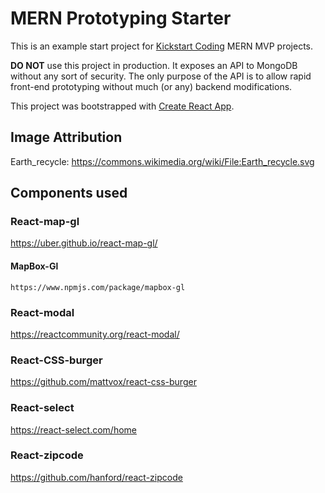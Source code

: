 
# MERN Prototyping Starter

This is an example start project for [Kickstart
Coding](http://kickstartcoding.com/) MERN MVP projects.

**DO NOT** use this project in production. It exposes an API to MongoDB without
any sort of security. The only purpose of the API is to allow rapid front-end
prototyping without much (or any) backend modifications.

This project was bootstrapped with [Create React App](https://github.com/facebook/create-react-app).

## Image Attribution

Earth_recycle: https://commons.wikimedia.org/wiki/File:Earth_recycle.svg


## Components used

### React-map-gl
  https://uber.github.io/react-map-gl/

#### MapBox-Gl
    https://www.npmjs.com/package/mapbox-gl

### React-modal
  https://reactcommunity.org/react-modal/

### React-CSS-burger
  https://github.com/mattvox/react-css-burger

### React-select
  https://react-select.com/home

### React-zipcode
  https://github.com/hanford/react-zipcode
